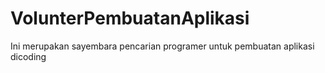 # VolunterPembuatanAplikasi
Ini merupakan sayembara pencarian programer untuk pembuatan aplikasi dicoding
